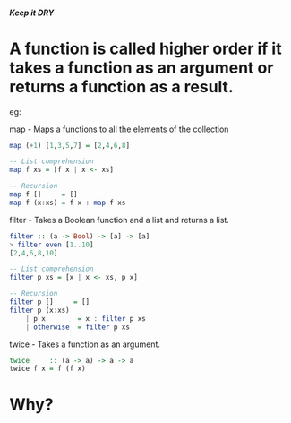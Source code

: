 ##### Keep it DRY

A function is called higher order if it takes a function as an argument or returns a function as a result.
==============================================================
eg: 

  map - Maps a functions to all the elements of the collection
  ```hs
  map (+1) [1,3,5,7] = [2,4,6,8]
  
  -- List comprehension
  map f xs = [f x | x <- xs]
  
  -- Recursion
  map f []     = []
  map f (x:xs) = f x : map f xs
  ```
  
  filter - Takes a Boolean function and a list and returns a list.
  ```hs
  filter :: (a -> Bool) -> [a] -> [a]
  > filter even [1..10]
  [2,4,6,8,10]
  
  -- List comprehension
  filter p xs = [x | x <- xs, p x]
  
  -- Recursion
  filter p []     = []
  filter p (x:xs)
      | p x        = x : filter p xs
      | otherwise  = filter p xs
  ```
  
  
  twice - Takes a function as an argument.
  ```hs
  twice     :: (a -> a) -> a -> a
  twice f x = f (f x)
  ```
  
Why?
====

